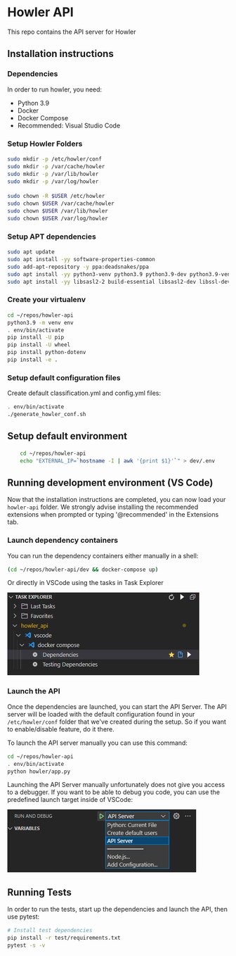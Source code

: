 # Howler API

This repo contains the API server for Howler

## Installation instructions

### Dependencies

In order to run howler, you need:

- Python 3.9
- Docker
- Docker Compose
- Recommended: Visual Studio Code

### Setup Howler Folders

```bash
sudo mkdir -p /etc/howler/conf
sudo mkdir -p /var/cache/howler
sudo mkdir -p /var/lib/howler
sudo mkdir -p /var/log/howler

sudo chown -R $USER /etc/howler
sudo chown $USER /var/cache/howler
sudo chown $USER /var/lib/howler
sudo chown $USER /var/log/howler
```

### Setup APT dependencies

```bash
sudo apt update
sudo apt install -yy software-properties-common
sudo add-apt-repository -y ppa:deadsnakes/ppa
sudo apt install -yy python3-venv python3.9 python3.9-dev python3.9-venv
sudo apt install -yy libsasl2-2 build-essential libsasl2-dev libssl-dev zip
```

### Create your virtualenv

```bash
cd ~/repos/howler-api
python3.9 -m venv env
. env/bin/activate
pip install -U pip
pip install -U wheel
pip install python-dotenv
pip install -e .
```

### Setup default configuration files

Create default classification.yml and config.yml files:

```bash
. env/bin/activate
./generate_howler_conf.sh
```

## Setup default environment

```bash
    cd ~/repos/howler-api
    echo "EXTERNAL_IP=`hostname -I | awk '{print $1}'`" > dev/.env
```

## Running development environment (VS Code)

Now that the installation instructions are completed, you can now load your `howler-api` folder. We strongly advise installing the recommended extensions when prompted or typing '@recommended' in the Extensions tab.

### Launch dependency containers

You can run the dependency containers either manually in a shell:

```bash
(cd ~/repos/howler-api/dev && docker-compose up)
```

Or directly in VSCode using the tasks in Task Explorer

![Task explorer](tasks.png)

### Launch the API

Once the dependencies are launched, you can start the API Server. The API server will be loaded with the default configuration found in your `/etc/howler/conf` folder that we've created during the setup. So if you want to enable/disable feature, do it there.

To launch the API server manually you can use this command:

```bash
cd ~/repos/howler-api
. env/bin/activate
python howler/app.py
```

Launching the API Server manually unfortunately does not give you access to a debugger. If you want to be able to debug you code, you can use the predefined launch target inside of VSCode:

![Task explorer](run_debug.png)

## Running Tests

In order to run the tests, start up the dependencies and launch the API, then use pytest:

```bash
# Install test dependencies
pip install -r test/requirements.txt
pytest -s -v
```
